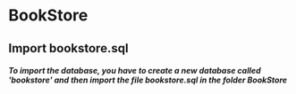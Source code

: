 # BookStore

## Import bookstore.sql

##### To import the database, you have to create a new database called 'bookstore' and then import the file bookstore.sql in the folder BookStore
